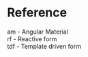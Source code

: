 
<h1>Reference</h1>

am - Angular Material <br/>
rf - Reactive form <br/>
tdf - Template driven form <br/> 
